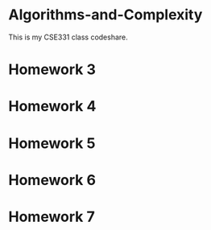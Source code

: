 # Algorithms-and-Complexity
This is my CSE331 class codeshare.
# Homework 3

# Homework 4

# Homework 5

# Homework 6

# Homework 7


